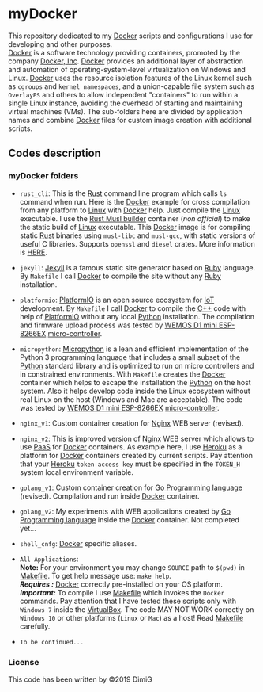 myDocker
========
This repository dedicated to my [Docker][docker] scripts and configurations I use for developing and other purposes.  
[Docker][docker] is a software technology providing containers, promoted by the company [Docker, Inc][docker]. [Docker][docker] provides an additional layer of abstraction and automation of operating-system-level virtualization on Windows and Linux. [Docker][docker] uses the resource isolation features of the Linux kernel such as `cgroups` and `kernel namespaces`, and a union-capable file system such as `OverlayFS` and others to allow independent "containers" to run within a single Linux instance, avoiding the overhead of starting and maintaining virtual machines (VMs). The sub-folders here are divided by application names and combine [Docker][docker] files for custom image creation with additional scripts.  

Codes description
-----------------

### myDocker folders

* `rust_cli`: This is the [Rust][rust] command line program which calls `ls` command when run. Here is the [Docker][docker] example for cross compilation from any platform to [Linux][linux] with [Docker][docker] help. Just compile the [Linux][linux] executable. I use the [Rust Musl builder][musl] container (*non official*) to make the static build of [Linux][linux] executable. This [Docker][docker] image is for compiling static [Rust][rust] binaries using `musl-libc` and `musl-gcc`, with static versions of useful C libraries. Supports `openssl` and `diesel` crates. More information is [HERE][musl].  

* `jekyll`: [Jekyll][jekyll] is a famous static site generator based on [Ruby][ruby] language. By `Makefile` I call [Docker][docker] to compile the site without any [Ruby][ruby] installation.  

* `platformio`: [PlatformIO][platformio] is an open source ecosystem for [IoT][iot] development. By `Makefile` I call [Docker][docker] to compile the [C++][cpp] code with help of [PlatformIO][platformio] without any local [Python][python] installation. The compilation and firmware upload process was tested by [WEMOS D1 mini ESP-8266EX][wemos] [micro-controller][mcu].  

* `micropython`: [Micropython][micropython] is a lean and efficient implementation of the Python 3 programming language that includes a small subset of the [Python][python] standard library and is optimized to run on micro controllers and in constrained environments. With `Makefile` creates the [Docker][docker] container which helps to escape the installation the [Python][python] on the host system. Also it helps develop code inside the Linux ecosystem without real Linux on the host (Windows and Mac are acceptable). The code was tested by [WEMOS D1 mini ESP-8266EX][wemos] [micro-controller][mcu].   

* `nginx_v1`: Custom container creation for [Nginx][nginx] WEB server (revised).  

* `nginx_v2`: This is improved version of [Nginx][nginx] WEB server which allows to use [PaaS][paas] for [Docker][docker] containers. As example here, I use [Heroku][heroku] as a platform for [Docker][docker] containers created by current scripts. Pay attention that your [Heroku][heroku] `token access key` must be specified in the `TOKEN_H` system local environment variable.  

* `golang_v1`: Custom container creation for [Go Programming language][golang] (revised). Compilation and run inside [Docker][docker] container.  

* `golang_v2`: My experiments with WEB applications created by [Go Programming language][golang] inside the [Docker][docker] container. Not completed yet...  

* `shell_cnfg`: [Docker][docker] specific aliases.  

* `All Applications`:  
   **Note:** For your environment you may change `SOURCE` path to `$(pwd)` in [Makefile][makefile]. To get help message use: `make help`.  
   ***Requires :*** [Docker][docker] correctly pre-installed on your OS platform.  
   ***Important:*** To compile I use [Makefile][makefile] which invokes the `Docker` commands. Pay attention that I have tested these scripts only with `Windows 7` inside the [VirtualBox][virtualbox]. The code MAY NOT WORK correctly on `Windows 10` or other platforms (`Linux` or `Mac`) as a host! Read [Makefile][makefile] carefully.  

* `To be continued...`  

### License  

This code has been written by ©2019 DimiG  

[docker]:https://www.docker.com
[rust]:https://www.rust-lang.org
[linux]:https://en.wikipedia.org/wiki/Linux
[makefile]:https://en.wikipedia.org/wiki/Makefile
[musl]:https://github.com/emk/rust-musl-builder
[nginx]:https://en.wikipedia.org/wiki/Nginx
[jekyll]:https://jekyllrb.com
[ruby]:https://en.wikipedia.org/wiki/Ruby_(programming_language)
[platformio]:https://platformio.org
[iot]:https://en.wikipedia.org/wiki/Internet_of_things
[cpp]:https://en.wikipedia.org/wiki/C%2B%2B
[python]:https://en.wikipedia.org/wiki/Python_(programming_language)
[wemos]:https://wiki.wemos.cc/products:d1:d1_mini
[mcu]:https://en.wikipedia.org/wiki/Microcontroller
[golang]:https://golang.org
[paas]:https://en.wikipedia.org/wiki/Platform_as_a_service
[heroku]:https://en.wikipedia.org/wiki/Heroku
[micropython]:https://micropython.org
[virtualbox]:https://www.virtualbox.org

